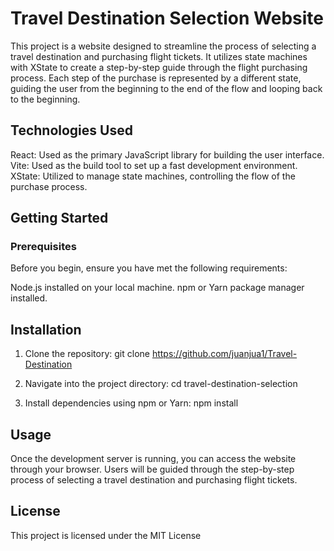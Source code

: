 # Travel Destination Selection Website

This project is a website designed to streamline the process of selecting a travel destination and purchasing flight tickets. It utilizes state machines with XState to create a step-by-step guide through the flight purchasing process. Each step of the purchase is represented by a different state, guiding the user from the beginning to the end of the flow and looping back to the beginning.

## Technologies Used
 React: Used as the primary JavaScript library for building the user interface.
 Vite: Used as the build tool to set up a fast development environment.
 XState: Utilized to manage state machines, controlling the flow of the purchase process.

## Getting Started

### Prerequisites

Before you begin, ensure you have met the following requirements:

Node.js installed on your local machine.
npm or Yarn package manager installed.

## Installation

1. Clone the repository:
git clone https://github.com/juanjua1/Travel-Destination

2. Navigate into the project directory:
cd travel-destination-selection

3. Install dependencies using npm or Yarn:
npm install

## Usage
Once the development server is running, you can access the website through your browser. Users will be guided through the step-by-step process of selecting a travel destination and purchasing flight tickets.

## License

This project is licensed under the MIT License
